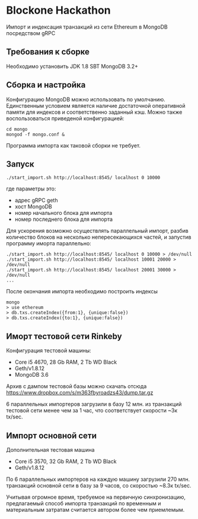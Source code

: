# Blockone Hackathon

Импорт и индексация транзакций из сети Ethereum в MongoDB посредством gRPC

## Требования к сборке
Необходимо установить JDK 1.8
SBT
MongoDB 3.2+

## Сборка и настройка
Конфигурацию MongoDB можно использовать по умолчанию. 
Единственным условием является наличие достаточной оперативной памяти для индексов и соответственно заданный кэш.
Можно также воспользоваться приведеной конфигурацией:
```
cd mongo
mongod -f mongo.conf &
```
Программа импорта как таковой сборки не требует.

## Запуск
```
./start_import.sh http://localhost:8545/ localhost 0 10000
```
где параметры это:
* адрес gRPC geth
* хост MongoDB
* номер начального блока для импорта
* номер последнего блока для импорта

Для ускорения возможно осуществлять параллельный импорт, разбив количество блоков на несколько непересекающихся частей, и запустив программу иморта параллельно:
```
./start_import.sh http://localhost:8545/ localhost 0 10000 > /dev/null
./start_import.sh http://localhost:8545/ localhost 10001 20000 > /dev/null 
./start_import.sh http://localhost:8545/ localhost 20001 30000 > /dev/null
...
```

После окончания импорта необходимо построить индексы
```
mongo
> use ethereum
> db.txs.createIndex({from:1}, {unique:false})
> db.txs.createIndex({to:1}, {unique:false})
```

## Иморт тестовой сети Rinkeby
Конфигурация тестовой машины:
* Core i5 4670, 28 Gb RAM, 2 Tb WD Black
* Geth/v1.8.12
* MongoDB 3.6

Архив с дампом тестовой базы можно скачать отсюда https://www.dropbox.com/s/m363fbyroadzs43/dump.tar.gz

6 параллельных импортеров загрузили в базу 12 млн. из транзакций тестовой сети менее чем за 1 час, что соответствует cкорости ~3к tx/sec.

## Импорт основной сети
Дополнительная тестовая машина
* Core i5 3570, 32 Gb RAM, 2 Tb WD Black
* Geth/v1.8.12

По 6 параллельных импортеров на каждую машину загрузили 270 млн. транзакций основной сети в базу за 9 часов, со скоростью ~8.3к tx/sec.

Учитывая огромное время, требуемое на первичную синхронизацию, предлагаемый способ импорта транзакций по временным и материальным затратам считается автором более чем приемлемым.